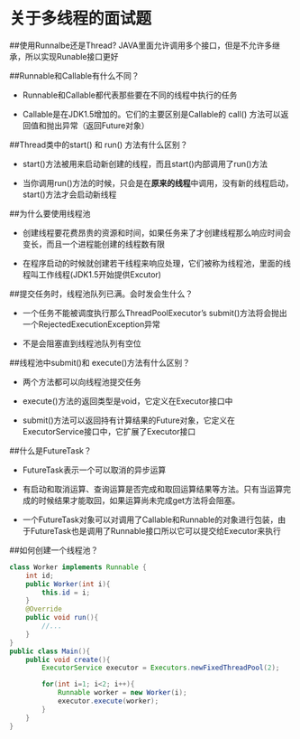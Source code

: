 # 关于多线程的面试题
##使用Runnalbe还是Thread?
JAVA里面允许调用多个接口，但是不允许多继承，所以实现Runable接口更好

##Runnable和Callable有什么不同？
- Runnable和Callable都代表那些要在不同的线程中执行的任务

- Callable是在JDK1.5增加的。它们的主要区别是Callable的 call() 方法可以返回值和抛出异常（返回Future对象）

##Thread类中的start() 和 run() 方法有什么区别？
- start()方法被用来启动新创建的线程，而且start()内部调用了run()方法

- 当你调用run()方法的时候，只会是在**原来的线程**中调用，没有新的线程启动，start()方法才会启动新线程

##为什么要使用线程池

* 创建线程要花费昂贵的资源和时间，如果任务来了才创建线程那么响应时间会变长，而且一个进程能创建的线程数有限

* 在程序启动的时候就创建若干线程来响应处理，它们被称为线程池，里面的线程叫工作线程(JDK1.5开始提供Excutor)



##提交任务时，线程池队列已满。会时发会生什么？
* 一个任务不能被调度执行那么ThreadPoolExecutor’s submit()方法将会抛出一个RejectedExecutionException异常

* 不是会阻塞直到线程池队列有空位

##线程池中submit()和 execute()方法有什么区别？
- 两个方法都可以向线程池提交任务

* execute()方法的返回类型是void，它定义在Executor接口中

* submit()方法可以返回持有计算结果的Future对象，它定义在ExecutorService接口中，它扩展了Executor接口

##什么是FutureTask？
* FutureTask表示一个可以取消的异步运算

* 有启动和取消运算、查询运算是否完成和取回运算结果等方法。只有当运算完成的时候结果才能取回，如果运算尚未完成get方法将会阻塞。

* 一个FutureTask对象可以对调用了Callable和Runnable的对象进行包装，由于FutureTask也是调用了Runnable接口所以它可以提交给Executor来执行

##如何创建一个线程池？
```java
class Worker implements Runnable {
	int id;
    public Worker(int i){
    	this.id = i;
    }
    @Override
    public void run(){
    	//...
    }
}
public class Main(){
	public void create(){
        ExecutorService executor = Executors.newFixedThreadPool(2);

        for(int i=1; i<2; i++){
            Runnable worker = new Worker(i);
            executor.execute(worker);
    	}
	}
}

```

